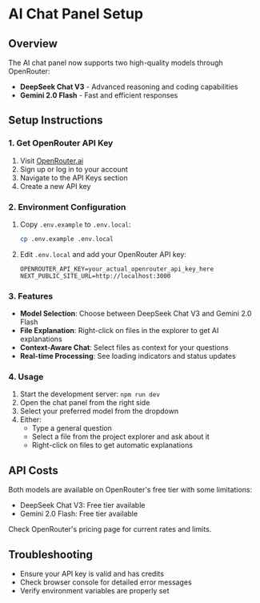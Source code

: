 # AI Chat Panel Setup

## Overview

The AI chat panel now supports two high-quality models through OpenRouter:

- **DeepSeek Chat V3** - Advanced reasoning and coding capabilities
- **Gemini 2.0 Flash** - Fast and efficient responses

## Setup Instructions

### 1. Get OpenRouter API Key

1. Visit [OpenRouter.ai](https://openrouter.ai)
2. Sign up or log in to your account
3. Navigate to the API Keys section
4. Create a new API key

### 2. Environment Configuration

1. Copy `.env.example` to `.env.local`:

   ```bash
   cp .env.example .env.local
   ```

2. Edit `.env.local` and add your OpenRouter API key:
   ```env
   OPENROUTER_API_KEY=your_actual_openrouter_api_key_here
   NEXT_PUBLIC_SITE_URL=http://localhost:3000
   ```

### 3. Features

- **Model Selection**: Choose between DeepSeek Chat V3 and Gemini 2.0 Flash
- **File Explanation**: Right-click on files in the explorer to get AI explanations
- **Context-Aware Chat**: Select files as context for your questions
- **Real-time Processing**: See loading indicators and status updates

### 4. Usage

1. Start the development server: `npm run dev`
2. Open the chat panel from the right side
3. Select your preferred model from the dropdown
4. Either:
   - Type a general question
   - Select a file from the project explorer and ask about it
   - Right-click on files to get automatic explanations

## API Costs

Both models are available on OpenRouter's free tier with some limitations:

- DeepSeek Chat V3: Free tier available
- Gemini 2.0 Flash: Free tier available

Check OpenRouter's pricing page for current rates and limits.

## Troubleshooting

- Ensure your API key is valid and has credits
- Check browser console for detailed error messages
- Verify environment variables are properly set
